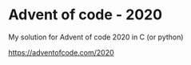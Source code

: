 # Advent of code - 2020
My solution for Advent of code 2020 in C (or python)

https://adventofcode.com/2020
